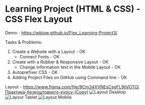 ﻿# Learning Project (HTML & CSS) - CSS Flex Layout

Demo - https://wbiow.github.io/Flex_Learning-Project3/

Tasks & Problems:
1. Create a Website with a Layout - ОК
    + Connect Fonts - ОК
2. Create with a Rubber & Responsive Layout - ОК
    + Change information text in the Mobile Layout  - ОК
3. Autoprefixer CSS - OK
4. Adding Project Files on GitHub using Command line - ОК

 
Layout - https://www.figma.com/file/9Cm34XVNEsCsgFL9jjVOTO/Практика-безкоштовного-курсу-(Copy)
![Layout Desktop](Desktop.jpg)
![Layout Tablet](Tablet.jpg) ![Layout Mobile](Mobile.jpg)
